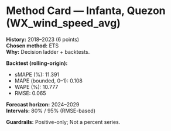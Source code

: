 # Method Card — Infanta, Quezon (WX_wind_speed_avg)

**History:** 2018–2023 (6 points)  
**Chosen method:** ETS  
**Why:** Decision ladder + backtests.

**Backtest (rolling-origin):**
- sMAPE (%): 11.391
- MAPE (bounded, 0–1): 0.108
- WAPE (%): 10.777
- RMSE: 0.065

**Forecast horizon:** 2024–2029  
**Intervals:** 80% / 95% (RMSE-based)

**Guardrails:** Positive-only; Not a percent series.
